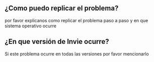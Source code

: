## ¿Como puedo replicar el problema?
por favor explicanos como replicar el problema paso a paso y en que sistema operativo ocurre
## ¿En que versión de Invie ocurre?
Si este problema ocurre en todas las versiones por favor mencionarlo
